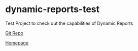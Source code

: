 # dynamic-reports-test
Test Project to check out the capabilities of Dynamic Reports

[Git Repo](https://github.com/dynamicreports/dynamicreports)  

[Homepage](https://dynamicreports.lbayer.com/)
